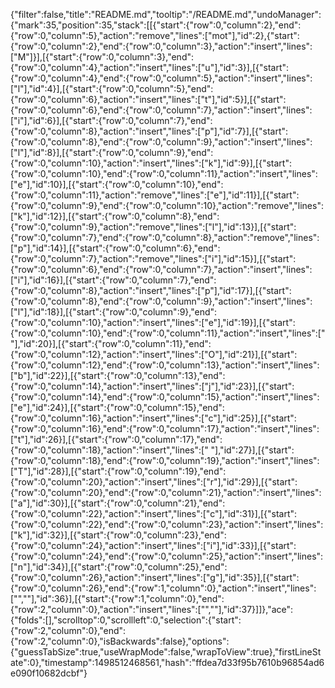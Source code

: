 {"filter":false,"title":"README.md","tooltip":"/README.md","undoManager":{"mark":35,"position":35,"stack":[[{"start":{"row":0,"column":2},"end":{"row":0,"column":5},"action":"remove","lines":["mot"],"id":2},{"start":{"row":0,"column":2},"end":{"row":0,"column":3},"action":"insert","lines":["M"]}],[{"start":{"row":0,"column":3},"end":{"row":0,"column":4},"action":"insert","lines":["u"],"id":3}],[{"start":{"row":0,"column":4},"end":{"row":0,"column":5},"action":"insert","lines":["l"],"id":4}],[{"start":{"row":0,"column":5},"end":{"row":0,"column":6},"action":"insert","lines":["t"],"id":5}],[{"start":{"row":0,"column":6},"end":{"row":0,"column":7},"action":"insert","lines":["i"],"id":6}],[{"start":{"row":0,"column":7},"end":{"row":0,"column":8},"action":"insert","lines":["p"],"id":7}],[{"start":{"row":0,"column":8},"end":{"row":0,"column":9},"action":"insert","lines":["l"],"id":8}],[{"start":{"row":0,"column":9},"end":{"row":0,"column":10},"action":"insert","lines":["k"],"id":9}],[{"start":{"row":0,"column":10},"end":{"row":0,"column":11},"action":"insert","lines":["e"],"id":10}],[{"start":{"row":0,"column":10},"end":{"row":0,"column":11},"action":"remove","lines":["e"],"id":11}],[{"start":{"row":0,"column":9},"end":{"row":0,"column":10},"action":"remove","lines":["k"],"id":12}],[{"start":{"row":0,"column":8},"end":{"row":0,"column":9},"action":"remove","lines":["l"],"id":13}],[{"start":{"row":0,"column":7},"end":{"row":0,"column":8},"action":"remove","lines":["p"],"id":14}],[{"start":{"row":0,"column":6},"end":{"row":0,"column":7},"action":"remove","lines":["i"],"id":15}],[{"start":{"row":0,"column":6},"end":{"row":0,"column":7},"action":"insert","lines":["i"],"id":16}],[{"start":{"row":0,"column":7},"end":{"row":0,"column":8},"action":"insert","lines":["p"],"id":17}],[{"start":{"row":0,"column":8},"end":{"row":0,"column":9},"action":"insert","lines":["l"],"id":18}],[{"start":{"row":0,"column":9},"end":{"row":0,"column":10},"action":"insert","lines":["e"],"id":19}],[{"start":{"row":0,"column":10},"end":{"row":0,"column":11},"action":"insert","lines":[" "],"id":20}],[{"start":{"row":0,"column":11},"end":{"row":0,"column":12},"action":"insert","lines":["O"],"id":21}],[{"start":{"row":0,"column":12},"end":{"row":0,"column":13},"action":"insert","lines":["b"],"id":22}],[{"start":{"row":0,"column":13},"end":{"row":0,"column":14},"action":"insert","lines":["j"],"id":23}],[{"start":{"row":0,"column":14},"end":{"row":0,"column":15},"action":"insert","lines":["e"],"id":24}],[{"start":{"row":0,"column":15},"end":{"row":0,"column":16},"action":"insert","lines":["c"],"id":25}],[{"start":{"row":0,"column":16},"end":{"row":0,"column":17},"action":"insert","lines":["t"],"id":26}],[{"start":{"row":0,"column":17},"end":{"row":0,"column":18},"action":"insert","lines":[" "],"id":27}],[{"start":{"row":0,"column":18},"end":{"row":0,"column":19},"action":"insert","lines":["T"],"id":28}],[{"start":{"row":0,"column":19},"end":{"row":0,"column":20},"action":"insert","lines":["r"],"id":29}],[{"start":{"row":0,"column":20},"end":{"row":0,"column":21},"action":"insert","lines":["a"],"id":30}],[{"start":{"row":0,"column":21},"end":{"row":0,"column":22},"action":"insert","lines":["c"],"id":31}],[{"start":{"row":0,"column":22},"end":{"row":0,"column":23},"action":"insert","lines":["k"],"id":32}],[{"start":{"row":0,"column":23},"end":{"row":0,"column":24},"action":"insert","lines":["i"],"id":33}],[{"start":{"row":0,"column":24},"end":{"row":0,"column":25},"action":"insert","lines":["n"],"id":34}],[{"start":{"row":0,"column":25},"end":{"row":0,"column":26},"action":"insert","lines":["g"],"id":35}],[{"start":{"row":0,"column":26},"end":{"row":1,"column":0},"action":"insert","lines":["",""],"id":36}],[{"start":{"row":1,"column":0},"end":{"row":2,"column":0},"action":"insert","lines":["",""],"id":37}]]},"ace":{"folds":[],"scrolltop":0,"scrollleft":0,"selection":{"start":{"row":2,"column":0},"end":{"row":2,"column":0},"isBackwards":false},"options":{"guessTabSize":true,"useWrapMode":false,"wrapToView":true},"firstLineState":0},"timestamp":1498512468561,"hash":"ffdea7d33f95b7610b96854ad6e090f10682dcbf"}